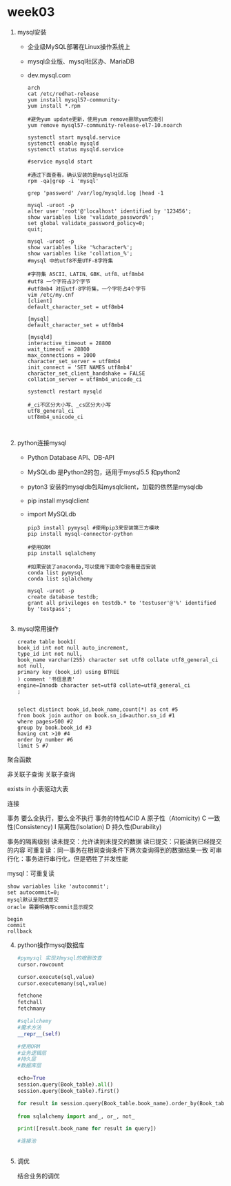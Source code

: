 # week03

1. mysql安装

   * 企业级MySQL部署在Linux操作系统上

   * mysql企业版、mysql社区办、MariaDB

   * dev.mysql.com

     ~~~ linux
     arch
     cat /etc/redhat-release
     yum install mysql57-community-
     yum install *.rpm
     
     #避免yum update更新，使用yum remove删除yum包索引
     yum remove mysql57-community-release-el7-10.noarch
     
     systemctl start mysqld.service
     systemctl enable mysqld
     systemctl status mysqld.service
     
     #service mysqld start
     
     #通过下面查看，确认安装的是mysql社区版
     rpm -qa|grep -i 'mysql'
     
     grep 'password' /var/log/mysqld.log |head -1
     
     mysql -uroot -p
     alter user 'root'@'localhost' identified by '123456';
     show variables like 'validate_password%';
     set global validate_password_policy=0;
     quit;
     
     mysql -uroot -p
     show variables like '%character%';
     show variables like 'collation_%';
     #mysql 中的utf8不是UTF-8字符集
     
     #字符集 ASCII、LATIN、GBK、utf8、utf8mb4
     #utf8 一个字符占3个字节
     #utf8mb4 对应utf-8字符集，一个字符占4个字节
     vim /etc/my.cnf
     [client]
     default_character_set = utf8mb4
     
     [mysql]
     default_character_set = utf8mb4
     
     [mysqld]
     interactive_timeout = 28800
     wait_timeout = 28800
     max_connections = 1000
     character_set_server = utf8mb4
     init_connect = 'SET NAMES utf8mb4'
     character_set_client_handshake = FALSE
     collation_server = utf8mb4_unicode_ci
     
     systemctl restart mysqld
     
     #_ci不区分大小写、_cs区分大小写
     utf8_general_ci
     utf8mb4_unicode_ci
     
     
     
     ~~~

     

2. python连接mysql

   * Python Database API、DB-API

   * MySQLdb 是Python2的包，适用于mysql5.5 和python2

   * pyton3 安装的mysqldb包叫mysqlclient，加载的依然是mysqldb

   * pip install mysqlclient

   * import MySQLdb

     ```shell
     pip3 install pymysql #使用pip3来安装第三方模块
     pip install mysql-connector-python
     
     #使用ORM
     pip install sqlalchemy
     
     #如果安装了anaconda,可以使用下面命令查看是否安装
     conda list pymysql
     conda list sqlalchemy
     
     mysql -uroot -p
     create database testdb;
     grant all privileges on testdb.* to 'testuser'@'%' identified by 'testpass';
     
     
     ```

     

3. mysql常用操作

   ~~~ mysql
   create table book1(
   book_id int not null auto_increment,
   type_id int not null,
   book_name varchar(255) character set utf8 collate utf8_general_ci not null,
   primary key (book_id) using BTREE
   ) comment '书信息表'
   engine=Innodb character set=utf8 collate=utf8_general_ci
   ;
   
   
   select distinct book_id,book_name,count(*) as cnt #5
   from book join author on book.sn_id=author.sn_id #1
   where pages>500 #2
   group by book.book_id #3
   having cnt >10 #4
   order by number #6
   limit 5 #7
   
   ~~~

   

聚合函数

非关联子查询
关联子查询

exists
in
小表驱动大表

连接

事务
要么全执行，要么全不执行
事务的特性ACID
A	原子性（Atomicity)
C	一致性(Consistency)
I	隔离性(Isolation)
D	持久性(Durability)

事务的隔离级别
读未提交：允许读到未提交的数据
读已提交：只能读到已经提交的内容
可重复读：同一事务在相同查询条件下两次查询得到的数据结果一致
可串行化：事务进行串行化，但是牺牲了并发性能

mysql：可重复读

~~~ mysql
show variables like 'autocommit';
set autocommit=0;
mysql默认是隐式提交
oracle 需要明确写commit显示提交

begin
commit
rollback

~~~



4. python操作mysql数据库

   ~~~ python
   #pymysql 实现对mysql的增删改查
   cursor.rowcount
   
   cursor.execute(sql,value)
   cursor.executemany(sql,value)
   
   fetchone
   fetchall
   fetchmany
   
   #sqlalchemy
   #魔术方法
   __repr__(self)
   
   #使用ORM
   #业务逻辑层
   #持久层
   #数据库层
   
   echo=True
   session.query(Book_table).all()
   session.query(Book_table).first()
   
   for result in session.query(Book_table.book_name).order_by(Book_table.book_id):
       
   from sqlalchemy import and_, or_, not_
   
   print([result.book_name for result in query])
   
   #连接池
   
   
   
   ~~~

   

5. 调优

   结合业务的调优

   